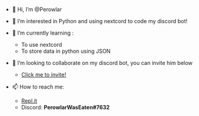 - 👋 Hi, I’m @Perowlar

- 👀 I’m interested in Python and using nextcord to code my discord bot!
- 🌱 I’m currently learning :
  - To use nextcord
  - To store data in python using JSON
- 💞️ I’m looking to collaborate on my discord bot, you can invite him below
  - [Click me to invite!](https://discord.com/api/oauth2/authorize?client_id=890959493603672164&permissions=8&scope=bot)
- 📫 How to reach me:
  - [Repl.it](https://replit.com/@Perowlar)
  - Discord: **PerowlarWasEaten#7632**

<!---
Perowlar/Perowlar is a ✨ special ✨ repository because its `README.md` (this file) appears on your GitHub profile.
You can click the Preview link to take a look at your changes.
--->
